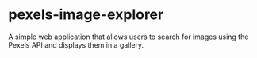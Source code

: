 # pexels-image-explorer
A simple web application that allows users to search for images using the Pexels API and displays them in a gallery.
